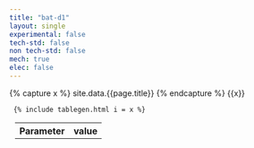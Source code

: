 ```yaml
---
title: "bat-d1"
layout: single
experimental: false
tech-std: false
non tech-std: false
mech: true
elec: false
---
```


{% capture x %}
site.data.{{page.title}}
{% endcapture %}
{{x}}

<table style = "margin-left:10px">
  <tr>
    <th> Parameter </th>
    <th> value </th>
  </tr>
  <tr>
     
     {% include tablegen.html i = x %} 
  </tr>
</table>
